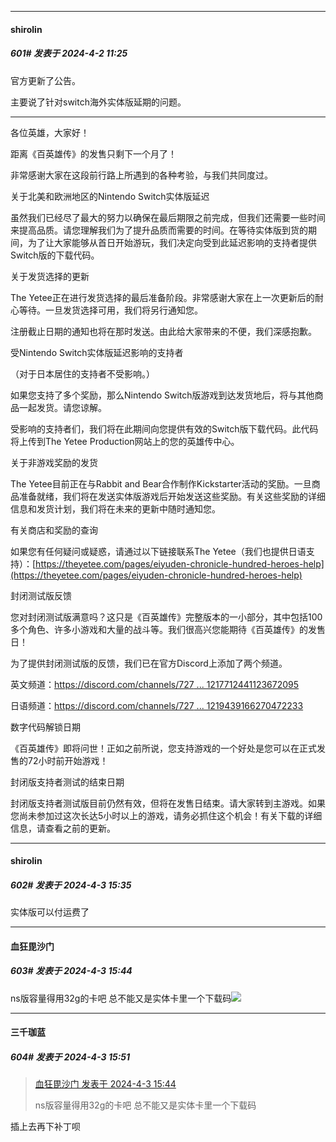 ﻿
*****

####  shirolin  
##### 601#       发表于 2024-4-2 11:25

官方更新了公告。

主要说了针对switch海外实体版延期的问题。

--------------------------------------

各位英雄，大家好！

距离《百英雄传》的发售只剩下一个月了！

非常感谢大家在这段前行路上所遇到的各种考验，与我们共同度过。

关于北美和欧洲地区的Nintendo Switch实体版延迟

虽然我们已经尽了最大的努力以确保在最后期限之前完成，但我们还需要一些时间来提高品质。请您理解我们为了提升品质而需要的时间。在等待实体版到货的期间，为了让大家能够从首日开始游玩，我们决定向受到此延迟影响的支持者提供Switch版的下载代码。

关于发货选择的更新

The Yetee正在进行发货选择的最后准备阶段。非常感谢大家在上一次更新后的耐心等待。一旦发货选择可用，我们将另行通知您。

注册截止日期的通知也将在那时发送。由此给大家带来的不便，我们深感抱歉。

受Nintendo Switch实体版延迟影响的支持者

（对于日本居住的支持者不受影响。）

如果您支持了多个奖励，那么Nintendo Switch版游戏到达发货地后，将与其他商品一起发货。请您谅解。

受影响的支持者们，我们将在此期间向您提供有效的Switch版下载代码。此代码将上传到The Yetee Production网站上的您的英雄传中心。

关于非游戏奖励的发货

The Yetee目前正在与Rabbit and Bear合作制作Kickstarter活动的奖励。一旦商品准备就绪，我们将在发送实体版游戏后开始发送这些奖励。有关这些奖励的详细信息和发货计划，我们将在未来的更新中随时通知您。

有关商店和奖励的查询

如果您有任何疑问或疑惑，请通过以下链接联系The Yetee（我们也提供日语支持）：[https://theyetee.com/pages/eiyuden-chronicle-hundred-heroes-help](https://theyetee.com/pages/eiyuden-chronicle-hundred-heroes-help)

封闭测试版反馈

您对封闭测试版满意吗？这只是《百英雄传》完整版本的一小部分，其中包括100多个角色、许多小游戏和大量的战斗等。我们很高兴您能期待《百英雄传》的发售日！

为了提供封闭测试版的反馈，我们已在官方Discord上添加了两个频道。

英文频道：[https://discord.com/channels/727 ... 1217712441123672095](https://discord.com/channels/727952189024108645/1217712441123672095)

日语频道：[https://discord.com/channels/727 ... 1219439166270472233](https://discord.com/channels/727952189024108645/1219439166270472233)

数字代码解锁日期

《百英雄传》即将问世！正如之前所说，您支持游戏的一个好处是您可以在正式发售的72小时前开始游戏！

封闭版支持者测试的结束日期

封闭版支持者测试版目前仍然有效，但将在发售日结束。请大家转到主游戏。如果您尚未参加过这次长达5小时以上的游戏，请务必抓住这个机会！有关下载的详细信息，请查看之前的更新。


*****

####  shirolin  
##### 602#       发表于 2024-4-3 15:35

实体版可以付运费了


*****

####  血狂毘沙门  
##### 603#       发表于 2024-4-3 15:44

ns版容量得用32g的卡吧 总不能又是实体卡里一个下载码<img src="https://static.saraba1st.com/image/smiley/face2017/009.gif" referrerpolicy="no-referrer">


*****

####  三千珈蓝  
##### 604#       发表于 2024-4-3 15:51

<blockquote><a href="httphttps://bbs.saraba1st.com/2b/forum.php?mod=redirect&amp;goto=findpost&amp;pid=64472255&amp;ptid=1951168" target="_blank">血狂毘沙门 发表于 2024-4-3 15:44</a>

ns版容量得用32g的卡吧 总不能又是实体卡里一个下载码</blockquote>
插上去再下补丁呗

